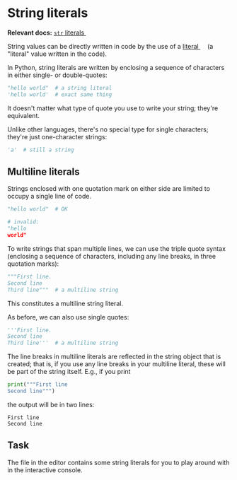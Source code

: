 # String literals

**Relevant docs:** [`str` literals <img height="12" style="display: inline" src="https://raw.githubusercontent.com/webartifex/intro-to-python/master/static/link_to_py.png">](https://docs.python.org/3/reference/lexical_analysis.html#string-and-bytes-literals)

String values can be directly written in code by the use of a [literal <img height="12" style="display: inline" src="https://raw.githubusercontent.com/webartifex/intro-to-python/master/static/link_to_wiki.png">](https://en.wikipedia.org/wiki/Literal_(computer_programming)) (a "literal" value written in the code).


In Python, string literals are written by enclosing a sequence of characters in either single- or double-quotes:
```python
"hello world"  # a string literal
'hello world'  # exact same thing
```
It doesn't matter what type of quote you use to write your string; they're equivalent.

Unlike other languages, there's no special type for single characters;
they're just one-character strings:
```python
'a'  # still a string
```


## Multiline literals

Strings enclosed with one quotation mark on either side are limited to occupy a single line of code.
```python
"hello world"  # OK

# invalid:
"hello
world"
```

To write strings that span multiple lines, we can use the triple quote syntax (enclosing a sequence of characters, including any line breaks, in three quotation marks):
```python
"""First line.
Second line
Third line"""  # a multiline string
```
This constitutes a multiline string literal.

As before, we can also use single quotes:
```python
'''First line.
Second line
Third line'''  # a multiline string
```

The line breaks in multiline literals are reflected in the string object that is created; that is, if you use any line breaks in your multiline literal, these will be part of the string itself. E.g., if you print 
```python
print("""First line
Second line""")
```
the output will be in two lines:
```text
First line
Second line
```

## Task

The file in the editor contains some string literals for you to play around with in the interactive console.
